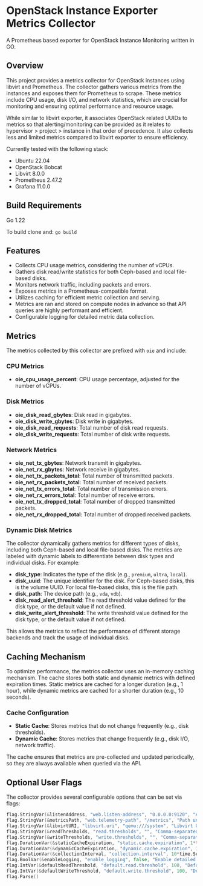 # OpenStack Instance Exporter Metrics Collector

A Prometheus based exporter for OpenStack Instance Monitoring written in GO. 

## Overview

This project provides a metrics collector for OpenStack instances using libvirt and Prometheus. The collector gathers various metrics from the instances and exposes them for Prometheus to scrape. These metrics include CPU usage, disk I/O, and network statistics, which are crucial for monitoring and ensuring optimal performance and resource usage.

While similar to libvirt exporter, it associates OpenStack related UUIDs to metrics so that alerting/monitoring can be provided as it relates to hypervisor > project > instance in that order of precedence. It also collects less and limited metrics compared to libvirt exporter to ensure efficiency. 

Currently tested with the following stack:

- Ubuntu 22.04
- OpenStack Bobcat
- Libvirt 8.0.0
- Prometheus 2.47.2
- Grafana 11.0.0

## Build Requirements

Go 1.22

To build clone and: `go build`

## Features

- Collects CPU usage metrics, considering the number of vCPUs.
- Gathers disk read/write statistics for both Ceph-based and local file-based disks.
- Monitors network traffic, including packets and errors.
- Exposes metrics in a Prometheus-compatible format.
- Utilizes caching for efficient metric collection and serving.
- Metrics are ran and stored on compute nodes in advance so that API queries are highly performant and efficient.
- Configurable logging for detailed metric data collection.

## Metrics

The metrics collected by this collector are prefixed with `oie` and include:

### CPU Metrics

- **oie_cpu_usage_percent**: CPU usage percentage, adjusted for the number of vCPUs.

### Disk Metrics

- **oie_disk_read_gbytes**: Disk read in gigabytes.
- **oie_disk_write_gbytes**: Disk write in gigabytes.
- **oie_disk_read_requests**: Total number of disk read requests.
- **oie_disk_write_requests**: Total number of disk write requests.

### Network Metrics

- **oie_net_tx_gbytes**: Network transmit in gigabytes.
- **oie_net_rx_gbytes**: Network receive in gigabytes.
- **oie_net_tx_packets_total**: Total number of transmitted packets.
- **oie_net_rx_packets_total**: Total number of received packets.
- **oie_net_tx_errors_total**: Total number of transmission errors.
- **oie_net_rx_errors_total**: Total number of receive errors.
- **oie_net_tx_dropped_total**: Total number of dropped transmitted packets.
- **oie_net_rx_dropped_total**: Total number of dropped received packets.

### Dynamic Disk Metrics

The collector dynamically gathers metrics for different types of disks, including both Ceph-based and local file-based disks. The metrics are labeled with dynamic labels to differentiate between disk types and individual disks. For example:

- **disk_type**: Indicates the type of the disk (e.g., `premium`, `ultra`, `local`).
- **disk_uuid**: The unique identifier for the disk. For Ceph-based disks, this is the volume UUID. For local file-based disks, this is the file path.
- **disk_path**: The device path (e.g., `vda`, `vdb`).
- **disk_read_alert_threshold**: The read threshold value defined for the disk type, or the default value if not defined.
- **disk_write_alert_threshold**: The write threshold value defined for the disk type, or the default value if not defined.

This allows the metrics to reflect the performance of different storage backends and track the usage of individual disks.

## Caching Mechanism

To optimize performance, the metrics collector uses an in-memory caching mechanism. The cache stores both static and dynamic metrics with defined expiration times. Static metrics are cached for a longer duration (e.g., 1 hour), while dynamic metrics are cached for a shorter duration (e.g., 10 seconds).

### Cache Configuration

- **Static Cache**: Stores metrics that do not change frequently (e.g., disk thresholds).
- **Dynamic Cache**: Stores metrics that change frequently (e.g., disk I/O, network traffic).

The cache ensures that metrics are pre-collected and updated periodically, so they are always available when queried via the API.

## Optional User Flags

The collector provides several configurable options that can be set via flags:

```go
flag.StringVar(&listenAddress, "web.listen-address", "0.0.0.0:9120", "Address to listen on for web interface and telemetry.")
flag.StringVar(&metricsPath, "web.telemetry-path", "/metrics", "Path under which to expose metrics.")
flag.StringVar(&libvirtURI, "libvirt.uri", "qemu:///system", "Libvirt URI from which to extract metrics.")
flag.StringVar(&readThresholds, "read.thresholds", "", "Comma-separated list of read thresholds. eg -read.thresholds='default:500'")
flag.StringVar(&writeThresholds, "write.thresholds", "", "Comma-separated list of write thresholds. eg -write.thresholds='default:500'")
flag.DurationVar(&staticCacheExpiration, "static.cache.expiration", 1*time.Hour, "Expiration duration for the cache of static values")
flag.DurationVar(&dynamicCacheExpiration, "dynamic.cache.expiration", 10*time.Second, "Expiration duration for the cache of dynamic values")
flag.DurationVar(&collectionInterval, "collection.interval", 10*time.Second, "Interval at which to collect metrics in the background")
flag.BoolVar(&enableLogging, "enable_logging", false, "Enable detailed logging of metrics data")
flag.IntVar(&defaultReadThreshold, "default.read.threshold", 100, "Default read threshold if none provided")
flag.IntVar(&defaultWriteThreshold, "default.write.threshold", 100, "Default write threshold if none provided")
flag.Parse()

